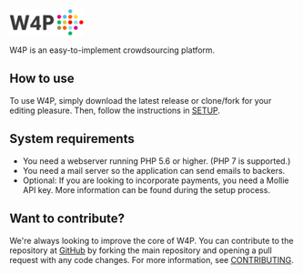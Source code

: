 <img src="public/assets/logo/logo_w4p.png" width="130" alt='W4P logo' />

W4P is an easy-to-implement crowdsourcing platform.

## How to use
To use W4P, simply download the latest release or clone/fork for your editing pleasure. Then, follow the instructions in [SETUP](./SETUP.md).

## System requirements

* You need a webserver running PHP 5.6 or higher. (PHP 7 is supported.)
* You need a mail server so the application can send emails to backers.
* Optional: If you are looking to incorporate payments, you need a Mollie API key. More information can be found during the setup process.

## Want to contribute?
We're always looking to improve the core of W4P. You can contribute to the repository at [GitHub](https://github.com/openknowledgebe/W4P) by forking the main repository and opening a pull request with any code changes. For more information, see [CONTRIBUTING](./CONTRIBUTING.md).